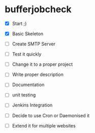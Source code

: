 # bufferjobcheck


- [x] Start ;)
- [x] Basic Skeleton
- [ ] Create SMTP Server 
- [ ] Test it quickly
- [ ] Change it to a proper project
- [ ] Write proper description
- [ ] Documentation
- [ ] unit testing
- [ ] Jenkins Integration
- [ ] Decide to use Cron or Daemonised it
- [ ] Extend it for multiple websites

